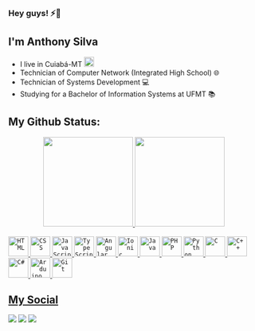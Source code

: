 ### Hey guys! ⚡🚀
## I'm Anthony Silva
- I live in Cuiabá-MT <img src="https://user-images.githubusercontent.com/82158439/137811045-851bf2e5-bae8-419b-bea3-1055121823f4.png" width="20px">
- Technician of Computer Network (Integrated High School) 🌐
- Technician of Systems Development 💻
- Studying for a Bachelor of Information Systems at UFMT 📚

## My Github Status:
<div align="center">
  <a href="https://linktr.ee/thonygs_">
  <img height="180em" src="https://github-readme-stats.vercel.app/api?username=thonygs&show_icons=true&theme=dark&include_all_commits=true&count_private=true"/>
  <img height="180em" src="https://github-readme-stats.vercel.app/api/top-langs/?username=thonygs&layout=compact&langs_count=7&theme=dark"/>
</div>
<div style="display: inline_block"><br>
  <code><img alt="HTML" height="40" src="https://cdn.jsdelivr.net/gh/devicons/devicon/icons/html5/html5-original.svg"></code>
  <code><img alt="CSS" height="40" src="https://cdn.jsdelivr.net/gh/devicons/devicon/icons/css3/css3-original.svg"></code>
  <code><img alt="JavaScript" height="40" src="https://cdn.jsdelivr.net/gh/devicons/devicon/icons/javascript/javascript-original.svg"></code>
  <code><img alt="TypeScript" height="40" src="https://cdn.jsdelivr.net/gh/devicons/devicon@latest/icons/typescript/typescript-original.svg"></code>
  <code><img alt="Angular" height="40" src="https://cdn.jsdelivr.net/gh/devicons/devicon@latest/icons/angular/angular-original.svg"></code>
  <code><img alt="Ionic" height="40" src="https://cdn.jsdelivr.net/gh/devicons/devicon/icons/ionic/ionic-original.svg"/></code>
  <code><img alt="Java" height="40" src="https://cdn.jsdelivr.net/gh/devicons/devicon/icons/java/java-original.svg"></code>
  <code><img alt="PHP" height="40" src="https://cdn.jsdelivr.net/gh/devicons/devicon/icons/php/php-original.svg"/></code>
  <code><img alt="Python" height="40" src="https://cdn.jsdelivr.net/gh/devicons/devicon/icons/python/python-original.svg"></code>
  <code><img alt="C" height="40" src="https://cdn.jsdelivr.net/gh/devicons/devicon/icons/c/c-original.svg"/></code>
  <code><img alt="C++" height="40" src="https://cdn.jsdelivr.net/gh/devicons/devicon/icons/cplusplus/cplusplus-original.svg"></code>
  <code><img alt="C#" height="40" src="https://cdn.jsdelivr.net/gh/devicons/devicon@latest/icons/csharp/csharp-original.svg"></code>
  <code><img alt="Arduino" height="40" src="https://cdn.jsdelivr.net/gh/devicons/devicon/icons/arduino/arduino-original-wordmark.svg"></code>
  <code><img alt="Git" height="40" src="https://cdn.jsdelivr.net/gh/devicons/devicon/icons/git/git-original.svg"></code>
</div>
  
## My Social
<div> 
  <a href="https://instagram.com/thonygs_" target="_blank"><img src="https://img.shields.io/badge/-Instagram-%23E4405F?style=for-the-badge&logo=instagram&logoColor=white" target="_blank"></a>
  <a href="https://www.linkedin.com/in/thonygs/" target="_blank"><img src="https://img.shields.io/badge/-LinkedIn-%230077B5?style=for-the-badge&logo=linkedin&logoColor=white" target="_blank"></a>
  <a href="https://www.reddit.com/user/thonygs" target="_blank"><img src="https://img.shields.io/badge/Reddit-FF4500?style=for-the-badge&logo=reddit&logoColor=white" target="_blank"></a>
</div>
